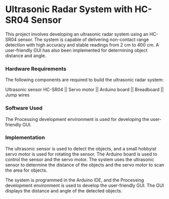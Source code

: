 <h1>Ultrasonic Radar System with HC-SR04 Sensor</h1>

This project involves developing an ultrasonic radar system using an HC-SR04 sensor. The system is capable of delivering non-contact range detection with 
high accuracy and stable readings from 2 cm to 400 cm. A user-friendly GUI has also been implemented for determining object distance and angle.


<h3>Hardware Requirements</h3>

The following components are required to build the ultrasonic radar system:

Ultrasonic sensor HC-SR04
|| Servo motor
|| Arduino board
|| Breadboard
|| Jump wires


<h3>Software Used</h3>

The Processing development environment is used for developing the user-friendly GUI.


<h3>Implementation</h3>

The ultrasonic sensor is used to detect the objects, and a small hobbyist servo motor is used for rotating the sensor. The Arduino board is used to control 
the sensor and the servo motor. The system uses the ultrasonic sensor to determine the distance of the objects and the servo motor to scan the area for objects.

The system is programmed in the Arduino IDE, and the Processing development environment is used to develop the user-friendly GUI. The GUI displays the distance 
and angle of the detected objects.

